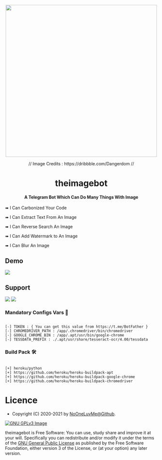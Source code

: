 <p align="center"><a href="https://t.me/theimagebot"><img src="https://cdn.dribbble.com/users/21546/screenshots/3998998/42_astrobot.png" width="500"></a></p> 
<p align='center'>// Image Credits : https://dribbble.com/Dangerdom //</p>

<h1 align="center">theimagebot</h1>

<h4 align="center">A Telegram Bot Which Can Do Many Things With Image</h4>

<p> ➠ I Can Carbonized Your Code </p>
<p> ➠ I Can Extract Text From An Image</p>
<p> ➠ I Can Reverse Search An Image</p>
<p> ➠ I Can Add Watermark to An Image</p>
<p> ➠ I Can Blur An Image</p>

## Demo

<a href="https://t.me/theimagebot"><img src="https://img.shields.io/badge/Bot%20Status%20-Up-%3CCOLOR%3E"></a>


## Support

<a href="https://t.me/theostrich"><img src="https://img.shields.io/badge/Join-Telegram%20Channel-red.svg?logo=Telegram"></a>
<a href="https://t.me/ostrichdiscussion"><img src="https://img.shields.io/badge/Join-Telegram%20Group-blue.svg?logo=telegram"></a>

### Mandatory Configs Vars 📒

```

[-] TOKEN : { You can get this value from https://t.me/BotFather }
[-] CHROMEDRIVER_PATH : /app/.chromedriver/bin/chromedriver
[-] GOOGLE_CHROME_BIN : /app/.apt/usr/bin/google-chrome
[-] TESSDATA_PREFIX : ./.apt/usr/share/tesseract-ocr/4.00/tessdata

```

### Build Pack 🛠

```

[+] heroku/python
[+] https://github.com/heroku/heroku-buildpack-apt
[+] https://github.com/heroku/heroku-buildpack-google-chrome
[+] https://github.com/heroku/heroku-buildpack-chromedriver

```

# Licence

* Copyright (C) 2020-2021 by <a href="https://github.com/NoOneLuvMe">NoOneLuvMe@Github</a>.

[![GNU GPLv3 Image](https://www.gnu.org/graphics/gplv3-127x51.png)](http://www.gnu.org/licenses/gpl-3.0.en.html)  

theimagebot is Free Software: You can use, study share and improve it at your
will. Specifically you can redistribute and/or modify it under the terms of the
[GNU General Public License](https://www.gnu.org/licenses/gpl.html) as
published by the Free Software Foundation, either version 3 of the License, or
(at your option) any later version. 
